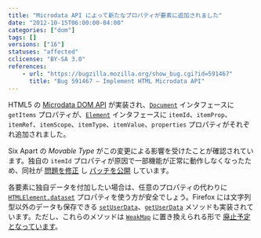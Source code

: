 ```yaml
---
title: "Microdata API によって新たなプロパティが要素に追加されました"
date: "2012-10-15T06:00:00-04:00"
categories: ["dom"]
tags: []
versions: ["16"]
statuses: "affected"
cclicense: "BY-SA 3.0"
references:
    - url: "https://bugzilla.mozilla.org/show_bug.cgi?id=591467"
      title: "Bug 591467 – Implement HTML Microdata API"
---
```

HTML5 の [Microdata DOM API](http://www.w3.org/TR/microdata/#microdata-dom-api) が実装され、[`Document`](https://developer.mozilla.org/ja/docs/Web/API/Document) インタフェースに `getItems` プロパティが、[`Element`](https://developer.mozilla.org/ja/docs/Web/API/Element) インタフェースに `itemId`、`itemProp`、`itemRef`、`itemScope`、`itemType`、`itemValue`、`properties` プロパティがそれぞれ追加されました。

Six Apart の *Movable Type* がこの変更による影響を受けたことが確認されています。独自の `itemId` プロパティが原因で一部機能が正常に動作しなくなったため、同社が [問題を修正](https://github.com/movabletype/movabletype/commit/83d2f3d21d9c9a951d7e872d70bac5d355bd3d4d) し [パッチを公開](http://www.movabletype.jp/faq/firefox-16-patches.html) しています。

各要素に独自データを付加したい場合は、任意のプロパティの代わりに [`HTMLElement.dataset`](https://developer.mozilla.org/ja/docs/Web/API/HTMLElement/dataset) プロパティを使う方が安全でしょう。Firefox には文字列型以外のデータも保存できる [`setUserData`](https://developer.mozilla.org/ja/docs/Web/API/Node/setUserData)、[`getUserData`](https://developer.mozilla.org/ja/docs/Web/API/Node/getUserData) メソッドも実装されています。ただし、これらのメソッドは [`WeakMap`](https://developer.mozilla.org/ja/docs/Web/JavaScript/Reference/Global_Objects/WeakMap) に置き換えられる形で [廃止予定となっています](https://bugzilla.mozilla.org/show_bug.cgi?id=749981)。

